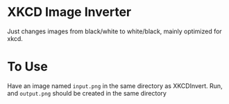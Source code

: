 # XKCD Image Inverter
Just changes images from black/white to white/black, mainly optimized for xkcd.

# To Use
Have an image named `input.png` in the same directory as XKCDInvert.
Run, and `output.png` should be created in the same directory
